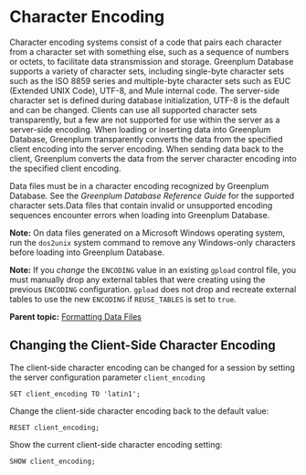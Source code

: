 # Character Encoding 

Character encoding systems consist of a code that pairs each character from a character set with something else, such as a sequence of numbers or octets, to facilitate data stransmission and storage. Greenplum Database supports a variety of character sets, including single-byte character sets such as the ISO 8859 series and multiple-byte character sets such as EUC \(Extended UNIX Code\), UTF-8, and Mule internal code. The server-side character set is defined during database initialization, UTF-8 is the default and can be changed. Clients can use all supported character sets transparently, but a few are not supported for use within the server as a server-side encoding. When loading or inserting data into Greenplum Database, Greenplum transparently converts the data from the specified client encoding into the server encoding. When sending data back to the client, Greenplum converts the data from the server character encoding into the specified client encoding.

Data files must be in a character encoding recognized by Greenplum Database. See the *Greenplum Database Reference Guide* for the supported character sets.Data files that contain invalid or unsupported encoding sequences encounter errors when loading into Greenplum Database.

**Note:** On data files generated on a Microsoft Windows operating system, run the `dos2unix` system command to remove any Windows-only characters before loading into Greenplum Database.

**Note:** If you *change* the `ENCODING` value in an existing `gpload` control file, you must manually drop any external tables that were creating using the previous `ENCODING` configuration. `gpload` does not drop and recreate external tables to use the new `ENCODING` if `REUSE_TABLES` is set to `true`.

**Parent topic:** [Formatting Data Files](../../load/topics/g-formatting-data-files.html)

## Changing the Client-Side Character Encoding 

The client-side character encoding can be changed for a session by setting the server configuration parameter `client_encoding`

```
SET client_encoding TO 'latin1';

```

Change the client-side character encoding back to the default value:

```
RESET client_encoding;

```

Show the current client-side character encoding setting:

```
SHOW client_encoding;

```

